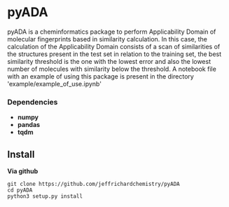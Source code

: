 # pyADA
pyADA is a cheminformatics package to perform Applicability Domain of molecular fingerprints based in similarity calculation.
In this case, the calculation of the Applicability Domain consists of a scan of similarities of the structures
present in the test set in relation to the training set, the best similarity threshold is the one with the lowest
error and also the lowest number of molecules with similarity below the threshold. 
A notebook file with an example of using this package is present in the directory 'example/example_of_use.ipynb'
### Dependencies
<ul>
<li><b>numpy</b></li>
<li><b>pandas</b></li>
<li><b>tqdm</b></li>
</ul>

## Install
<b>Via github</b>
```
git clone https://github.com/jeffrichardchemistry/pyADA
cd pyADA
python3 setup.py install
```
